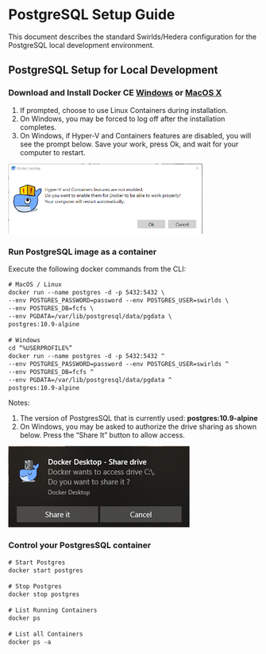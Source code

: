# PostgreSQL Setup Guide

This document describes the standard Swirlds/Hedera configuration for the PostgreSQL local development environment.

## PostgreSQL Setup for Local Development
### Download and Install Docker CE [Windows](https://hub.docker.com/editions/community/docker-ce-desktop-windows) or [MacOS X](https://hub.docker.com/editions/community/docker-ce-desktop-mac)
1. If prompted, choose to use Linux Containers during installation.
2. On Windows, you may be forced to log off after the installation completes.
3. On Windows, if Hyper-V and Containers features are disabled, you will see the prompt below. Save your work, press Ok, and wait for your computer to restart.

![](enable-hyper-v-and-containers.png)

### Run PostgreSQL image as a container
Execute the following docker commands from the CLI:
```
# MacOS / Linux
docker run --name postgres -d -p 5432:5432 \
--env POSTGRES_PASSWORD=password --env POSTGRES_USER=swirlds \
--env POSTGRES_DB=fcfs \
--env PGDATA=/var/lib/postgresql/data/pgdata \
postgres:10.9-alpine

# Windows
cd “%USERPROFILE%” 
docker run --name postgres -d -p 5432:5432 ^
--env POSTGRES_PASSWORD=password --env POSTGRES_USER=swirlds ^
--env POSTGRES_DB=fcfs ^
--env PGDATA=/var/lib/postgresql/data/pgdata ^
postgres:10.9-alpine
```
Notes:
1. The version of PostgresSQL that is currently used: **postgres:10.9-alpine**
2. On Windows, you may be asked to authorize the drive sharing as shown below. Press the “Share It” button to allow access.

![](authorize-drive-sharing.png)

### Control your PostgresSQL container
```
# Start Postgres
docker start postgres

# Stop Postgres
docker stop postgres

# List Running Containers
docker ps

# List all Containers
docker ps -a
```

